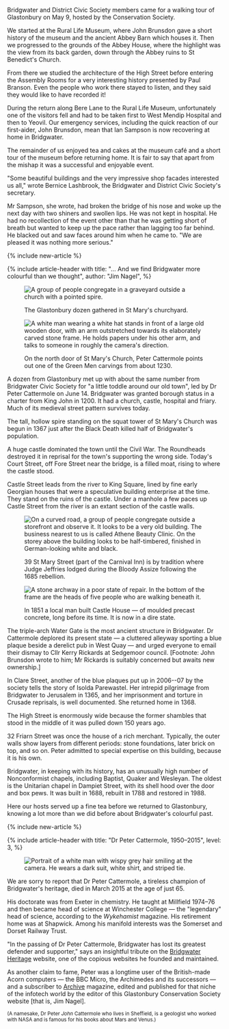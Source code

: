 Bridgwater and District Civic Society members came for a walking tour of
Glastonbury on May 9, hosted by the Conservation Society.

We started at the Rural Life Museum, where John Brunsdon gave a short
history of the museum and the ancient Abbey Barn which houses it. Then
we progressed to the grounds of the Abbey House, where the highlight was
the view from its back garden, down through the Abbey ruins to St
Benedict's Church.

From there we studied the architecture of the High Street before
entering the Assembly Rooms for a very interesting history presented by
Paul Branson. Even the people who work there stayed to listen, and they
said they would like to have recorded it!

During the return along Bere Lane to the Rural Life Museum,
unfortunately one of the visitors fell and had to be taken first to West
Mendip Hospital and then to Yeovil. Our emergency services, including
the quick reaction of our first-aider, John Brunsdon, mean that Ian
Sampson is now recovering at home in Bridgwater.

The remainder of us enjoyed tea and cakes at the museum café and a
short tour of the museum before returning home. It is fair to say that
apart from the mishap it was a successful and enjoyable event.

"Some beautiful buildings and the very impressive shop facades
interested us all," wrote Bernice Lashbrook, the Bridgwater and District
Civic Society's secretary.

Mr Sampson, she wrote, had broken the bridge of his nose and woke up
the next day with two shiners and swollen lips. He was not kept in
hospital. He had no recollection of the event other than that he was
getting short of breath but wanted to keep up the pace rather than
lagging too far behind. He blacked out and saw faces around him when he
came to. "We are pleased it was nothing more serious."

{% include new-article %}

{% include article-header with
  title: "… And we find Bridgwater more colourful than we thought",
  author: "Jim Nagel",
%}

<div class="multipic">
<figure>
<img src="../Bw-stmarychurch.jpg" alt="A group of people congregate in a graveyard outside a church with a pointed spire.">
<figcaption>

The Glastonbury dozen gathered in St Mary's churchyard.

</figcaption>
</figure>
<figure>
<img src="../Bw-cattermole.jpg" alt="A white man wearing a white hat stands in front of a large old wooden door, with an arm outstretched towards its elaborately carved stone frame. He holds papers under his other arm, and talks to someone in roughly the camera's direction.">
<figcaption>

On the north door of St Mary's Church, Peter Cattermole points out one
of the Green Men carvings from about 1230.

</figcaption>
</figure>
</div>

A dozen from Glastonbury met up with about the same number from
Bridgwater Civic Society for "a little toddle around our old town", led
by Dr Peter Cattermole on June 14. Bridgwater was granted borough status
in a charter from King John in 1200. It had a church, castle, hospital
and friary. Much of its medieval street pattern survives today.

The tall, hollow spire standing on the squat tower of St Mary's
Church was begun in 1367 just after the Black Death killed half of
Bridgwater's population.

A huge castle dominated the town until the Civil War. The Roundheads
destroyed it in reprisal for the town's supporting the wrong side.
Today's Court Street, off Fore Street near the bridge, is a filled moat,
rising to where the castle stood.

Castle Street leads from the river to King Square, lined by fine
early Georgian houses that were a speculative building enterprise at the
time. They stand on the ruins of the castle. Under a manhole a few paces
up Castle Street from the river is an extant section of the castle
walls.

<div class="multipic">
<figure>
<img src="../Bw-39stmary.jpg" alt="On a curved road, a group of people congregate outside a storefront and observe it. It looks to be a very old building. The business nearest to us is called Athene Beauty Clinic. On the storey above the building looks to be half-timbered, finished in German-looking white and black.">
<figcaption>

39 St Mary Street (part of the Carnival Inn) is by tradition where Judge
Jeffries lodged during the Bloody Assize following the 1685 rebellion.

</figcaption>
</figure>
<figure>
<img src="../Bw-watergate.jpg" alt="A stone archway in a poor state of repair. In the bottom of the frame are the heads of five people who are walking beneath it.">
<figcaption>

In 1851 a local man built Castle House — of moulded precast
concrete, long before its time. It is now in a dire state.

</figcaption>
</figure>
</div>

The triple-arch Water Gate is the most ancient structure in Bridgwater.
Dr Cattermole deplored its present state — a cluttered alleyway
sporting a blue plaque beside a derelict pub in West Quay — and urged
everyone to email their dismay to Cllr Kerry Rickards at Sedgemoor
council. [Footnote: John Brunsdon wrote to him; Mr Rickards is suitably
concerned but awaits new ownership.]

In Clare Street, another of the blue plaques put up in 2006--07 by
the society tells the story of Isolda Parewastel. Her intrepid
pilgrimage from Bridgwater to Jerusalem in 1365, and her imprisonment
and torture in Crusade reprisals, is well documented. She returned home
in 1368.

The High Street is enormously wide because the former shambles that
stood in the middle of it was pulled down 150 years ago.

32 Friarn Street was once the house of a rich merchant. Typically,
the outer walls show layers from different periods: stone foundations,
later brick on top, and so on. Peter admitted to special expertise on
this building, because it is his own.

Bridgwater, in keeping with its history, has an unusually high number
of Nonconformist chapels, including Baptist, Quaker and Wesleyan. The
oldest is the Unitarian chapel in Dampiet Street, with its shell hood
over the door and box pews. It was built in 1688, rebuilt in 1788 and
restored in 1988.

Here our hosts served up a fine tea before we returned to
Glastonbury, knowing a lot more than we did before about Bridgwater's
colourful past.

{% include new-article %}

<div class="boxout">

{% include article-header with
  title: "Dr Peter Cattermole, 1950–2015",
  level: 3,
%}

<figure class="float-left">
<img src="../cattermole.jpg" alt="Portrait of a white man with wispy grey hair smiling at the camera. He wears a dark suit, white shirt, and striped tie.">
</figure>

We are sorry to report that Dr Peter Cattermole, a tireless champion of
Bridgwater's heritage, died in March 2015 at the age of just 65.

His doctorate was from Exeter in chemistry. He taught at Millfield
1974–76 and then became head of science at Winchester College — the
"legendary" head of science, according to the *Wykehamist* magazine. His
retirement home was at Shapwick. Among his manifold interests was the
Somerset and Dorset Railway Trust.

"In the passing of Dr Peter Cattermole, Bridgwater has lost its greatest
defender and supporter," says an insightful tribute on the [Bridgwater
Heritage](http://bridgwaterheritage.org.uk/Cattermole.html) website, one
of the copious websites he founded and maintained.

As another claim to fame, Peter was a longtime user of the British-made
Acorn computers — the BBC Micro, the Archimedes and its successors —
and a subscriber to [Archive](http://archivemag.co.uk) magazine, edited
and published for that niche of the infotech world by the editor of this
Glastonbury Conservation Society website <span class="ednote">[that is, Jim Nagel]</span>.

<small>

(A namesake, Dr Peter *John* Cattermole who lives in Sheffield, is a
geologist who worked with NASA and is famous for his books about Mars
and Venus.)

</small>

</div>
